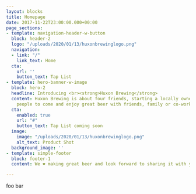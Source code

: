 ```yaml
---
layout: blocks
title: Homepage
date: 2017-11-22T23:00:00.000+00:00
page_sections:
- template: navigation-header-w-button
  block: header-2
  logo: "/uploads/2020/01/13/huxonbrewinglogo.png"
  navigation:
  - link: "/"
    link_text: Home
  cta:
    url: ''
    button_text: Tap List
- template: hero-banner-w-image
  block: hero-2
  headline: Introducing <br><strong>Huxon Brewing</strong>
  content: Huxon Brewing is about four friends, starting a locally owned brewery for
    people to come and enjoy great beer with friends, family or co-workers.
  cta:
    enabled: true
    url: "#"
    button_text: Tap List coming soon
  image:
    image: "/uploads/2020/01/13/huxonbrewinglogo.png"
    alt_text: Product Shot
  background_image: ''
- template: simple-footer
  block: footer-1
  content: We ❤︎ making great beer and look forward to sharing it with you soon!

---
```

foo bar